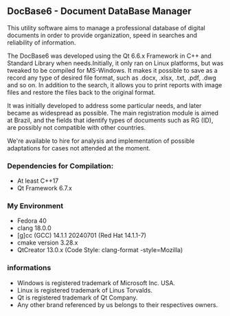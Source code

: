 ## DocBase6 - Document DataBase Manager

This utility software aims to manage a professional database of digital
documents in order to provide organization, speed in searches and reliability of
information.

The DocBase6 was developed using the Qt 6.6.x Framework in C++ and Standard Library when needs.Initially, it only ran on Linux platforms, but was tweaked to be compiled for MS-Windows.
It makes it possible to save as a record any type of desired file format, such
as .docx, .xlsx, .txt, .pdf, .dwg and so on.
In addition to the search, it allows you to print reports with image files and
restore the files back to the original format.

It was initially developed to address some particular needs, and later became as widespread as possible.
The main registration module is aimed at Brazil, and the fields that identify types of documents such as RG (ID), are possibly not compatible with other countries.

We're available to hire for analysis and implementation of possible adaptations for cases not attended at the moment.

### Dependencies for Compilation:
- At least C++17
- Qt Framework 6.7.x

### My Environment
- Fedora 40
- clang 18.0.0
- [g]cc (GCC) 14.1.1 20240701 (Red Hat 14.1.1-7)
- cmake version 3.28.x
- QtCreator 13.0.x (Code Style: clang-format -style=Mozilla)

### informations
- Windows is registered trademark of Microsoft Inc. USA.
- Linux is registered trademark of Linus Torvalds.
- Qt is registered trademark of Qt Company.
- Any other brand referenced by us belongs to their respectives owners.

